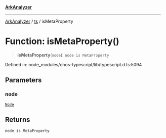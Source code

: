 [**ArkAnalyzer**](../../../../README.md)

***

[ArkAnalyzer](../../../../globals.md) / [ts](../README.md) / isMetaProperty

# Function: isMetaProperty()

> **isMetaProperty**(`node`): `node is MetaProperty`

Defined in: node\_modules/ohos-typescript/lib/typescript.d.ts:5094

## Parameters

### node

[`Node`](../interfaces/Node.md)

## Returns

`node is MetaProperty`
